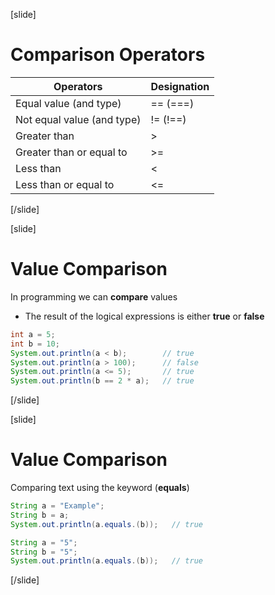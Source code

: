 [slide]
# Comparison Operators
|Operators|Designation|
|---------|-----------|
|Equal value (and type)|== (===)|
|Not equal value (and type)|!= (!==)|
|Greater than|>|
|Greater than or equal to|>=|
|Less than|<|
|Less than or equal to|<=|

[/slide]

[slide]
# Value Comparison
In programming we can **compare** values
* The result of the logical expressions is either **true** or **false**
```java
int a = 5;
int b = 10;
System.out.println(a < b);        // true
System.out.println(a > 100);      // false
System.out.println(a <= 5);       // true
System.out.println(b == 2 * a);   // true 
```
[/slide]

[slide]
# Value Comparison
Comparing text using the keyword (**equals**) 

```java
String a = "Example";
String b = a;
System.out.println(a.equals.(b));   // true
```
```java
String a = "5";
String b = "5";
System.out.println(a.equals.(b));   // true 
```
[/slide]